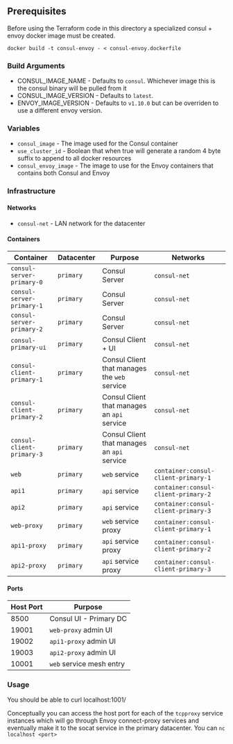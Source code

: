 ## Prerequisites

Before using the Terraform code in this directory a specialized consul + envoy docker image must be created.

```
docker build -t consul-envoy - < consul-envoy.dockerfile
```

### Build Arguments

* CONSUL_IMAGE_NAME - Defaults to `consul`. Whichever image this is the consul binary will be pulled from it
* CONSUL_IMAGE_VERSION - Defaults to `latest`.
* ENVOY_IMAGE_VERSION - Defaults to `v1.10.0` but can be overriden to use a different envoy version.

### Variables

* `consul_image` - The image used for the Consul container
* `use_cluster_id` - Boolean that when true will generate a random 4 byte suffix to append to all docker resources
* `consul_envoy_image` - The image to use for the Envoy containers that contains both Consul and Envoy

### Infrastructure

#### Networks

* `consul-net` - LAN network for the datacenter

#### Containers

| Container                | Datacenter | Purpose                                      | Networks                            |
| ------------------------ | ---------- | -------------------------------------------- | ----------------------------------- |
|`consul-server-primary-0` | `primary`  | Consul Server                                | `consul-net`                        |
|`consul-server-primary-1` | `primary`  | Consul Server                                | `consul-net`                        |
|`consul-server-primary-2` | `primary`  | Consul Server                                | `consul-net`                        |
|`consul-primary-ui`       | `primary`  | Consul Client + UI                           | `consul-net`                        |
|`consul-client-primary-1` | `primary`  | Consul Client that manages the `web` service | `consul-net`                        |
|`consul-client-primary-2` | `primary`  | Consul Client that manages an `api` service  | `consul-net`                        |
|`consul-client-primary-3` | `primary`  | Consul Client that manages an `api` service  | `consul-net`                        |
|`web`                     | `primary`  | `web` service                                | `container:consul-client-primary-1` |
|`api1`                    | `primary`  | `api` service                                | `container:consul-client-primary-2` |
|`api2`                    | `primary`  | `api` service                                | `container:consul-client-primary-3` |
|`web-proxy`               | `primary`  | `web` service proxy                          | `container:consul-client-primary-1` |
|`api1-proxy`              | `primary`  | `api` service proxy                          | `container:consul-client-primary-2` |
|`api2-proxy`              | `primary`  | `api` service proxy                          | `container:consul-client-primary-3` |

#### Ports

| Host Port | Purpose                  |
| --------- | ------------------------ |
| 8500      | Consul UI - Primary DC   |
| 19001     | `web-proxy` admin UI     |
| 19002     | `api1-proxy` admin UI    |
| 19003     | `api2-proxy` admin UI    |
| 10001     | `web` service mesh entry |

### Usage

You should be able to curl localhost:1001/

Conceptually you can access the host port for each of the `tcpproxy` service instances which will go through Envoy connect-proxy services and eventually make it to the socat service in the primary datacenter.
You can `nc localhost <port>`